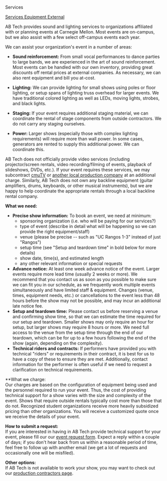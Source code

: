 Services
<div class = "title-header">
  <a href="/services" class="current"> Services </a>
   <a href="/equipment"> Equipment </a>
    <a href="/external"> External </a>
</div>

AB Tech provides sound and lighting services to organizations affiliated with or
planning events at Carnegie Mellon. Most events are on-campus, but we also
assist with a few select off-campus events each year.

We can assist your organization's event in a number of areas:

* **Sound reinforcement:** From small vocal performances to dance
  parties to large bands, we are
  experienced in the art of sound reinforcement. Most events can be handled
  with our own inventory,
  providing great discounts off rental prices at external companies. As
  necessary, we can also
  rent equipment and bill you at-cost.

* **Lighting:** We can provide lighting for small shows using poles or
    floor lighting, or setup
    spans of lighting truss overhead for larger events. We have traditional
    colored lighting as well
    as LEDs, moving lights, strobes, and black lights.

*  **Staging:** If your event requires additional staging material, we
    can coordinate the rental of
    stage components from outside contractors. We do not carry any staging
    ourselves.

*  **Power:** Larger shows (especially those with complex lighting
    requirements) will require
    more than wall power. In some cases, generators are rented to supply this
    additional power.
    We can coordinate this.

AB Tech does not officially provide video services (including
projector/screen rentals, video recording/filming of events, playback of
slideshows, DVDs, etc.). If your event requires these services, we may
subcontract <a href="http://www.cmutv.org/" target="_blank">cmuTV</a> or <a
    href="/external">another local production company</a> at an
additional charge. Similarly, AB Tech does not own any backline equipment
(guitar amplifiers, drums, keyboards, or other musical instruments), but we
are happy to help coordinate the appropriate rentals through a local
backline rental company.

**What we need:**
<ul>
  <li><b>Precise show information:</b> To book an event, we need at minimum:
    <ul>
      <li>sponsoring organization (i.e. who will be paying for our
        services?)
      </li>
      <li>type of event (describe in detail what will be happening so we can
        provide the right equipment/staff)
      </li>
      <li>venue (please be precise -- such as "UC Rangos 1-3" instead of just
        "Rangos")
      </li>
      <li>setup time (see "Setup and teardown time" in bold below for more
        details)
      </li>
      <li>show date, time(s), and estimated length</li>
      <li>any other relevant information or special requests</li>
    </ul>

  <li><b>Advance notice:</b> At least one week advance notice of the event.
    Larger events require more lead time (usually 2 weeks or more). We
    recommend that
    you contact us as soon as you possible to make sure we can fit you in our
    schedule, as
    we frequently work multiple events simultaneously and have limited staff
    &amp; equipment.
    Changes (venue, times, equipment needs, etc.) or cancellations to the
    event less than 48
    hours before the show may not be possible, and may incur an additional
    late notice fee.
  </li>

  <li><b>Setup and teardown time:</b> Please contact us before reserving a
    venue and
    confirming show time, so that we can estimate the time required for our
    setup and teardown.
    Smaller shows may only require an hour for setup, but larger shows may
    require 8 hours or more.
    We need full access to the venue from the setup time through the end of
    our teardown, which can
    be for up to a few hours following the end of the show (again, depending
    on the complexity).
  </li>

  <li><b>Technical riders and contracts:</b> If performers have provided you
    with technical
    "riders" or requirements in their contract, it is best for us to have a
    copy of these to
    ensure they are met. Additionally, contact information for the performer
    is often useful
    if we need to request a clarification on technical requirements.
  </li>
</ul>

**What we charge:  
Our charges are based on the configuration of equipment being used and the
personnel required to run
your event. Thus, the cost of providing technical support for a show varies
with the size and complexity
of the event. Shows that require outside rentals typically cost more than
those that do not. Recognized
student organizations receive more heavily subsidized pricing than other
organizations.
You will receive a customized quote once we receive the details of your event.

**How to submit a request:**  
If you are interested in having in AB Tech provide technical support for
your event, please fill our our [event request form](/request).
Expect a reply within a couple of days; if you don't hear back from us
within a reasonable period of time, feel free to follow up with another
email (we get a lot of requests and occasionally one will be misfiled).

**Other options:**  
If AB Tech is not available to work your show, you may want to check out our
[production contractors page](/external).
